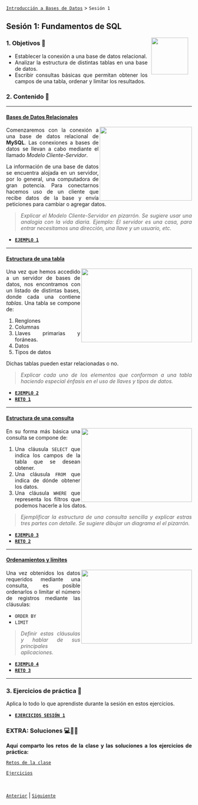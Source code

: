 [`Introducción a Bases de Datos`](../Readme.md) > `Sesión 1`

## Sesión 1: Fundamentos de SQL

<img src="../imagenes/pizarron.png" align="right" height="100" width="100" hspace="10">
<div style="text-align: justify;">

### 1. Objetivos :dart: 

- Establecer la conexión a una base de datos relacional.
- Analizar la estructura de distintas tablas en una base de datos.
- Escribir consultas básicas que permitan obtener los campos de una tabla, ordenar y limitar los resultados.  

### 2. Contenido :blue_book:

---

#### <ins>Bases de Datos Relacionales</ins>
<img src="imagenes/imagen1.jpg" align="right" height="200" width="250"> 

Comenzaremos con la conexión a una base de datos relacional de __MySQL__. Las conexiones a bases de datos se llevan a cabo mediante el llamado *Modelo Cliente-Servidor*.

La información de una base de datos se encuentra alojada en un servidor, por lo general, una computadora de gran potencia. Para conectarnos hacemos uso de un cliente que recibe datos de la base y envía peticiones para cambiar o agregar datos.

> *Explicar el Modelo Cliente-Servidor en pizarrón. Se sugiere usar una analogía con la vida diaria. Ejemplo: El servidor es una casa, para entrar necesitamos una dirección, una llave y un usuario, etc.*

- [**`EJEMPLO 1`**](Ejemplo-01/Readme.md)

---

#### <ins>Estructura de una tabla</ins>
<img src="imagenes/imagen2.png" align="right" height="200" width="300"> 

Una vez que hemos accedido a un servidor de bases de datos, nos encontramos con un listado de distintas bases, donde cada una contiene *tablas*. Una tabla se compone de:

1. Renglones
1. Columnas
1. Llaves primarias y foráneas.
1. Datos
1. Tipos de datos

Dichas tablas pueden estar relacionadas o no.

> *Explicar cada uno de los elementos que conforman a una tabla haciendo especial énfasis en el uso de llaves y tipos de datos.*

- [**`EJEMPLO 2`**](Ejemplo-02/Readme.md)
- [**`RETO 1`**](Reto-01/Readme.md)

---

#### <ins>Estructura de una consulta</ins>
<img src="imagenes/imagen3.png" align="right" height="200" width="300">

En su forma más básica una consulta se compone de:

1. Una cláusula `SELECT` que indica los campos de la tabla que se desean obtener.
1. Una cláusula `FROM` que indica de dónde obtener los datos.
1. Una cláusula `WHERE` que representa los filtros que podemos hacerle a los datos.

> *Ejemplificar la estructura de una consulta sencilla y explicar estras tres partes con detalle. Se sugiere dibujar un diagrama el el pizarrón.*

- [**`EJEMPLO 3`**](Ejemplo-03/Readme.md)
- [**`RETO 2`**](Reto-02/Readme.md)

---

#### <ins>Ordenamientos y límites</ins>
<img src="imagenes/imagen4.png" align="right" height="200" width="300">

Una vez obtenidos los datos requeridos mediante una consulta, es posible ordenarlos o limitar el número de registros mediante las cláusulas:

- `ORDER BY`
- `LIMIT`

> *Definir estas cláusulas y hablar de sus principales aplicaciones.*

- [**`EJEMPLO 4`**](Ejemplo-04/Readme.md)
- [**`RETO 3`**](Reto-03/Readme.md)

---

### 3. Ejercicios de práctica :hammer:

Aplica lo todo lo que aprendiste durante la sesión en estos ejercicios. 

- [**`EJERCICIOS SESIÓN 1`**](Ejercicios/Readme.md)


### EXTRA: Soluciones 💻✌🏻

**Aquí comparto los retos de la clase y las soluciones a los ejercicios de práctica:**

[`Retos de la clase`](../Sesion-01/Ejercicios/retos.sql)

[`Ejercicios`](../Sesion-01/Ejercicios/ejercicios.sql)


<br/>

[`Anterior`](../Readme.md) | [`Siguiente`](../Sesion-02/Readme.md)      

</div>
